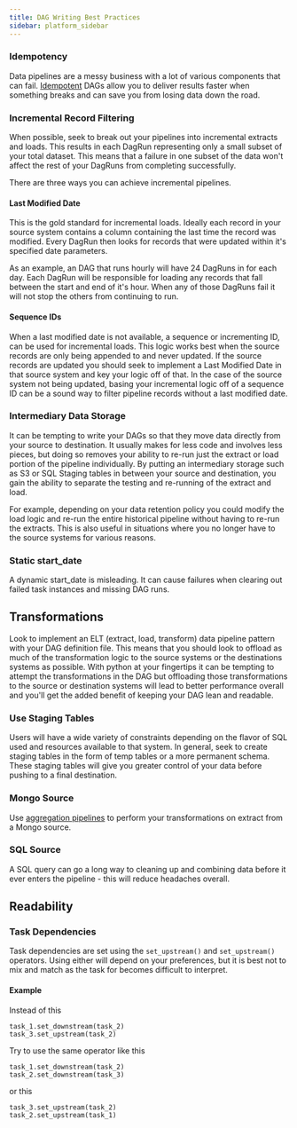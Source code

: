 ```yaml
---
title: DAG Writing Best Practices
sidebar: platform_sidebar
---
```

### Idempotency
Data pipelines are a messy business with a lot of various components that can fail. [Idempotent](https://en.wikipedia.org/wiki/Idempotence) DAGs allow you to deliver results faster when something breaks and can save you from losing data down the road.

### Incremental Record Filtering
When possible, seek to break out your pipelines into incremental extracts and loads. This results in each DagRun representing only a small subset of your total dataset. This means that a failure in one subset of the data won't affect the rest of your DagRuns from completing successfully.

There are three ways you can achieve incremental pipelines.

#### Last Modified Date
This is the gold standard for incremental loads. Ideally each record in your source system contains a column containing the last time the record was modified. Every DagRun then looks for records that were updated within it's specified date parameters.

As an example, an DAG that runs hourly will have 24 DagRuns in for each day. Each DagRun will be responsible for loading any records that fall between the start and end of it's hour. When any of those DagRuns fail it will not stop the others from continuing to run.

#### Sequence IDs
When a last modified date is not available, a sequence or incrementing ID, can be used for incremental loads. This logic works best when the source records are only being appended to and never updated. If the source records are updated you should seek to implement a Last Modified Date in that source system and key your logic off of that. In the case of the source system not being updated, basing your incremental logic off of a sequence ID can be a sound way to filter pipeline records without a last modified date.

### Intermediary Data Storage
It can be tempting to write your DAGs so that they move data directly from your source to destination. It usually makes for less code and involves less pieces, but doing so removes your ability to re-run just the extract or load portion of the pipeline individually. By putting an intermediary storage such as S3 or SQL Staging tables in between your source and destination, you gain the ability to separate the testing and re-running of the extract and load.

For example, depending on your data retention policy you could modify the load logic and re-run the entire historical pipeline without having to re-run the extracts. This is also useful in situations where you no longer have to the source systems for various reasons.

### Static start_date
A dynamic start_date is misleading. It can cause failures when clearing out failed task instances and missing DAG runs.

## Transformations
Look to implement an ELT (extract, load, transform) data pipeline pattern with your DAG definition file. This means that you should look to offload as much of the transformation logic to the source systems or the destinations systems as possible. With python at your fingertips it can be tempting to attempt the transformations in the DAG but offloading those transformations to the source or destination systems will lead to better performance overall and you'll get the added benefit of keeping your DAG lean and readable.

### Use Staging Tables
Users will have a wide variety of constraints depending on the flavor of SQL used and resources available to that system. In general, seek to create staging tables in the form of temp tables or a more permanent schema. These staging tables will give you greater control of your data before pushing to a final destination.

### Mongo Source
Use [aggregation pipelines](https://docs.mongodb.com/manual/core/aggregation-pipeline/) to perform your transformations on extract from a Mongo source.

### SQL Source
A SQL query can go a long way to cleaning up and combining data before it ever enters the pipeline - this will reduce headaches overall.

## Readability

### Task Dependencies
Task dependencies are set using the ```set_upstream()``` and ```set_upstream()``` operators. Using either will depend on your preferences, but it is best not to mix and match as the task for becomes difficult to interpret.

#### Example

Instead of this

```
task_1.set_downstream(task_2)
task_3.set_upstream(task_2)
```

Try to use the same operator like this

```
task_1.set_downstream(task_2)
task_2.set_downstream(task_3)
```

or this

```
task_3.set_upstream(task_2)
task_2.set_upstream(task_1)
```
